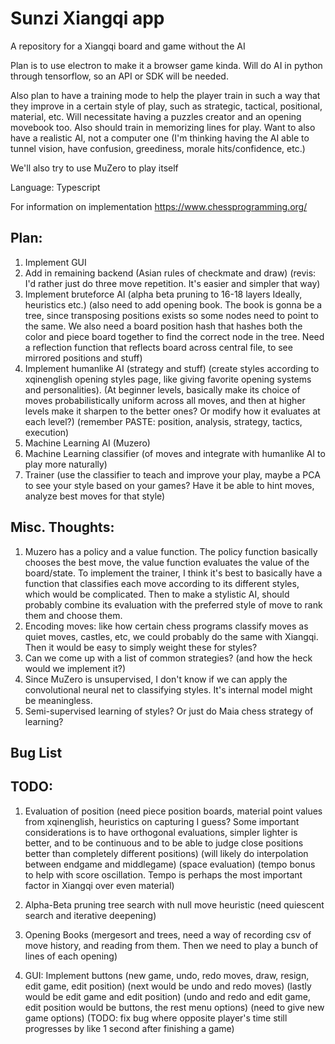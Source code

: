 # Sunzi Xiangqi app
A repository for a Xiangqi board and game without the AI

Plan is to use electron to make it a browser game kinda. Will do AI in python through tensorflow, so an API or SDK will be needed.

Also plan to have a training mode to help the player train
in such a way that they improve in a certain style of play,
such as strategic, tactical, positional, material, etc. Will necessitate having a puzzles creator and an opening movebook too.
Also should train in memorizing lines for play. Want to also have
a realistic AI, not a computer one (I'm thinking having the AI
able to tunnel vision, have confusion, greediness, morale hits/confidence, etc.)

We'll also try to use MuZero to play itself


Language: Typescript

For information on implementation
https://www.chessprogramming.org/

## Plan:
1. Implement GUI
2. Add in remaining backend (Asian rules of checkmate and draw) (revis: I'd rather just do three move repetition. It's easier and simpler that way)
3. Implement bruteforce AI (alpha beta pruning to 16-18 layers Ideally, heuristics etc.) (also need to add opening book. The book is gonna be a tree, since transposing positions exists so some nodes need to point to the same. We also need a board position hash that hashes both the color and piece board together to find the correct node in the tree. Need a reflection function that reflects board across central file, to see mirrored positions and stuff)
4. Implement humanlike AI (strategy and stuff) (create styles according to xqinenglish opening styles page, like giving favorite opening systems and personalities). (At beginner levels, basically make its choice of moves probabilistically uniform across all moves, and then at higher levels make it sharpen to the better ones? Or modify how it evaluates at each level?) (remember PASTE: position, analysis, strategy, tactics, execution)
5. Machine Learning AI (Muzero)
6. Machine Learning classifier (of moves and integrate with humanlike AI to play more naturally)
7. Trainer (use the classifier to teach and improve your play, maybe a PCA to see your style based on your games? Have it be able to hint moves, analyze best moves for that style)

## Misc. Thoughts:
1. Muzero has a policy and a value function. The policy function basically chooses the best move, the value function evaluates the value of the board/state. To implement the trainer, I think it's best to basically have a function that classifies each move according to its different styles, which would be complicated. Then to make a stylistic AI, should probably combine its evaluation with the preferred style of move to rank them and choose them.
2. Encoding moves: like how certain chess programs classify moves as quiet moves, castles, etc, we could probably do the same with Xiangqi. Then it would be easy to simply weight these for styles?
3. Can we come up with a list of common strategies? (and how the heck would we implement it?)
4. Since MuZero is unsupervised, I don't know if we can apply the convolutional neural net to classifying styles. It's internal model might be meaningless.
5. Semi-supervised learning of styles? Or just do Maia chess strategy of learning?

## Bug List

## TODO:
1. Evaluation of position (need piece position boards, material point values from xqinenglish, heuristics on capturing I guess? Some important considerations is to have orthogonal evaluations, simpler lighter is better, and to be continuous and to be able to judge close positions better than completely different positions) (will likely do interpolation between endgame and middlegame) (space evaluation) (tempo bonus to help with score oscillation. Tempo is perhaps the most important factor in Xiangqi over even material)
2. Alpha-Beta pruning tree search with null move heuristic (need quiescent search and iterative deepening)
3. Opening Books (mergesort and trees, need a way of recording csv of move history,
and reading from them. Then we need to play a bunch of lines of each opening)

4. GUI: Implement buttons (new game, undo, redo moves, draw, resign, edit game, edit position)  (next would be undo and redo moves) (lastly would be edit game and edit position) (undo and redo and edit game, edit position would be buttons, the rest menu options) (need to give new game options) (TODO: fix bug where opposite player's time still progresses by like 1 second after finishing a game)
